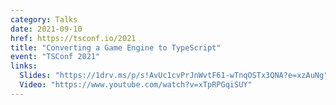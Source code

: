 ```yaml
---
category: Talks
date: 2021-09-10
href: https://tsconf.io/2021
title: "Converting a Game Engine to TypeScript"
event: "TSConf 2021"
links:
  Slides: "https://1drv.ms/p/s!AvUc1cvPrJnWvtF61-wTnqOSTx3QNA?e=xzAuNg"
  Video: "https://www.youtube.com/watch?v=xTpRPGqiSUY"
---
```

